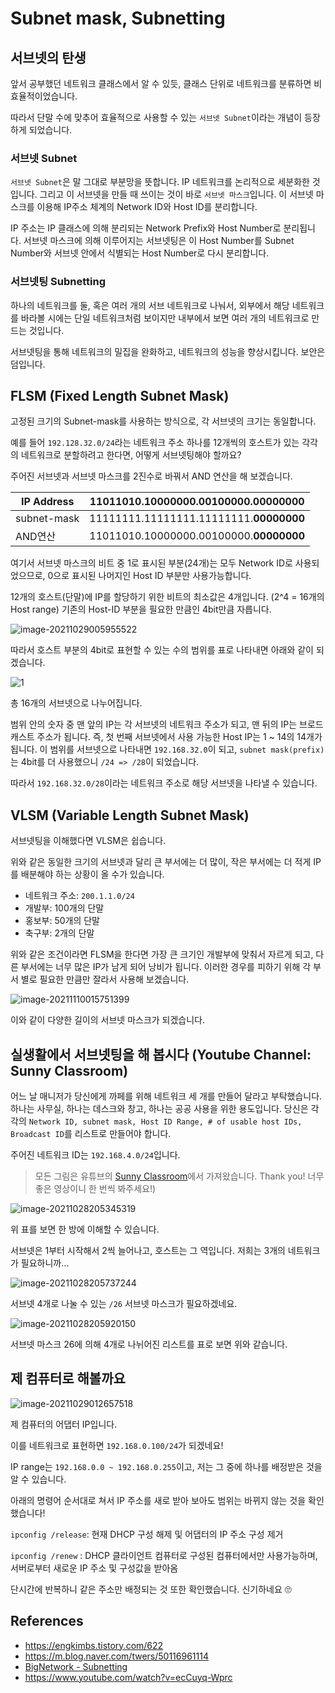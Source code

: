 # Subnet mask, Subnetting

## 서브넷의 탄생

앞서 공부했던 네트워크 클래스에서 알 수 있듯, 클래스 단위로 네트워크를 분류하면 비효율적이었습니다.

따라서 단말 수에 맞추어 효율적으로 사용할 수 있는 `서브넷 Subnet`이라는 개념이 등장하게 되었습니다.

### 서브넷 Subnet

`서브넷 Subnet`은 말 그대로 부분망을 뜻합니다. IP 네트워크를 논리적으로 세분화한 것입니다. 그리고 이 서브넷을 만들 때 쓰이는 것이 바로 `서브넷 마스크`입니다. 이 서브넷 마스크를 이용해 IP주소 체계의 Network ID와 Host ID를 분리합니다.

IP 주소는 IP 클래스에 의해 분리되는 Network Prefix와 Host Number로 분리됩니다. 서브넷 마스크에 의해 이루어지는 서브넷팅은 이 Host Number를 Subnet Number와 서브넷 안에서 식별되는 Host Number로 다시 분리합니다.

### 서브넷팅 Subnetting

하나의 네트워크를 둘, 혹은 여러 개의 서브 네트워크로 나눠서, 외부에서 해당 네트워크를 바라볼 시에는 단일 네트워크처럼 보이지만 내부에서 보면 여러 개의 네트워크로 만드는 것입니다.

서브넷팅을 통해 네트워크의 밀집을 완화하고, 네트워크의 성능을 향상시킵니다. 보안은 덤입니다.

## FLSM (Fixed Length Subnet Mask)

고정된 크기의 Subnet-mask를 사용하는 방식으로, 각 서브넷의 크기는 동일합니다.

예를 들어 `192.128.32.0/24`라는 네트워크 주소 하나를 12개씩의 호스트가 있는 각각의 네트워크로 분할하려고 한다면, 어떻게 서브넷팅해야 할까요?

주어진 서브넷과 서브넷 마스크를 2진수로 바꿔서 AND 연산을 해 보겠습니다.

| IP Address  | 11011010.10000000.00100000.**00000000** |
| ----------- | --------------------------------------- |
| subnet-mask | 11111111.11111111.11111111.**00000000** |
| AND연산     | 11011010.10000000.00100000.**00000000** |

여기서 서브넷 마스크의 비트 중 1로 표시된 부분(24개)는 모두 Network ID로 사용되었으므로, 0으로 표시된 나머지인 Host ID 부분만 사용가능합니다.

12개의 호스트(단말)에 IP를 할당하기 위한 비트의 최소값은 4개입니다. (2^4 = 16개의 Host range)
기존의 Host-ID 부분을 필요한 만큼인 4bit만큼 자릅니다.

![image-20211029005955522](subnet-mask_subnetting.assets/image-20211029005955522.png)

따라서 호스트 부분의 4bit로 표현할 수 있는 수의 범위를 표로 나타내면 아래와 같이 되겠습니다.

![1](subnet-mask_subnetting.assets/1.png)

총 16개의 서브넷으로 나누어집니다.

범위 안의 숫자 중 맨 앞의 IP는 각 서브넷의 네트워크 주소가 되고, 맨 뒤의 IP는 브로드캐스트 주소가 됩니다.
즉, 첫 번째 서브넷에서 사용 가능한 Host IP는 1 ~ 14의 14개가 됩니다. 이 범위를 서브넷으로 나타내면 `192.168.32.0`이 되고, `subnet mask(prefix)`는 4bit를 더 사용했으니 `/24 => /28`이 되었습니다.

따라서 `192.168.32.0/28`이라는 네트워크 주소로 해당 서브넷을 나타낼 수 있습니다.

## VLSM (Variable Length Subnet Mask)

서브넷팅을 이해했다면 VLSM은 쉽습니다.

위와 같은 동일한 크기의 서브넷과 달리 큰 부서에는 더 많이, 작은 부서에는 더 적게 IP를 배분해야 하는 상황이 올 수가 있습니다.

- 네트워크 주소: `200.1.1.0/24`
- 개발부: 100개의 단말
- 홍보부: 50개의 단말
- 축구부: 2개의 단말

위와 같은 조건이라면 FLSM을 한다면 가장 큰 크기인 개발부에 맞춰서 자르게 되고, 다른 부서에는 너무 많은 IP가 남게 되어 낭비가 됩니다. 이러한 경우를 피하기 위해 각 부서 별로 필요한 만큼만 잘라서 사용해 보겠습니다.

![image-20211110015751399](subnet-mask_subnetting.assets/image-20211110015751399.png)

이와 같이 다양한 길이의 서브넷 마스크가 되겠습니다.

## 실생활에서 서브넷팅을 해 봅시다 (Youtube Channel: Sunny Classroom)

어느 날 매니저가 당신에게 까페를 위해 네트워크 세 개를 만들어 달라고 부탁했습니다. 하나는 사무실, 하나는 데스크와 창고, 하나는 공공 사용을 위한 용도입니다. 당신은 각각의 `Network ID, subnet mask, Host ID Range, # of usable host IDs, Broadcast ID`를 리스트로 만들어야 합니다.

주어진 네트워크 ID는 `192.168.4.0/24`입니다.

> 모든 그림은 유튜브의 [Sunny Classroom](https://www.youtube.com/watch?v=ecCuyq-Wprc)에서 가져왔습니다. Thank you! 너무 좋은 영상이니 한 번씩 봐주세요!)

![image-20211028205345319](subnet-mask_subnetting.assets/image-20211028205345319.png)

위 표를 보면 한 방에 이해할 수 있습니다.

서브넷은 1부터 시작해서 2씩 늘어나고, 호스트는 그 역입니다. 저희는 3개의 네트워크가 필요하니까...

![image-20211028205737244](subnet-mask_subnetting.assets/image-20211028205737244.png)

서브넷 4개로 나눌 수 있는 `/26` 서브넷 마스크가 필요하겠네요.

![image-20211028205920150](subnet-mask_subnetting.assets/image-20211028205920150.png)

서브넷 마스크 26에 의해 4개로 나뉘어진 리스트를 표로 보면 위와 같습니다.

## 제 컴퓨터로 해볼까요

![image-20211029012657518](subnet-mask_subnetting.assets/image-20211029012657518.png)

제 컴퓨터의 어댑터 IP입니다.

이를 네트워크로 표현하면 `192.168.0.100/24`가 되겠네요!

IP range는 `192.168.0.0 ~ 192.168.0.255`이고, 저는 그 중에 하나를 배정받은 것을 알 수 있습니다.

아래의 명령어 순서대로 쳐서 IP 주소를 새로 받아 보아도 범위는 바뀌지 않는 것을 확인했습니다!

`ipconfig /release`: 현재 DHCP 구성 해제 및 어댑터의 IP 주소 구성 제거

`ipconfig /renew` : DHCP 클라이언트 컴퓨터로 구성된 컴퓨터에서만 사용가능하며, 서버로부터 새로운 IP 주소 및 구성값을 받아옴

단시간에 반복하니 같은 주소만 배정되는 것 또한 확인했습니다. 신기하네요 🙄

## References

- https://engkimbs.tistory.com/622
- https://m.blog.naver.com/twers/50116961114
- [BigNetwork - Subnetting](https://bignet.tistory.com/50)
- https://www.youtube.com/watch?v=ecCuyq-Wprc
